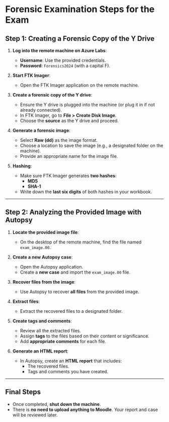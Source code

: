 # Forensic Examination Steps for the Exam

## **Step 1: Creating a Forensic Copy of the Y Drive**
1. **Log into the remote machine on Azure Labs**:
   - **Username**: Use the provided credentials.
   - **Password**: `Forensics2024` (with a capital F).

2. **Start FTK Imager**:
   - Open the FTK Imager application on the remote machine.

3. **Create a forensic copy of the Y drive**:
   - Ensure the Y drive is plugged into the machine (or plug it in if not already connected).
   - In FTK Imager, go to **File > Create Disk Image**.
   - Choose the **source** as the Y drive and proceed.

4. **Generate a forensic image**:
   - Select **Raw (dd)** as the image format.
   - Choose a location to save the image (e.g., a designated folder on the machine).
   - Provide an appropriate name for the image file.

5. **Hashing**:
   - Make sure FTK Imager generates **two hashes**:
     - **MD5**
     - **SHA-1**
   - Write down the **last six digits** of both hashes in your workbook.

---

## **Step 2: Analyzing the Provided Image with Autopsy**
1. **Locate the provided image file**:
   - On the desktop of the remote machine, find the file named `exam_image.00`.

2. **Create a new Autopsy case**:
   - Open the Autopsy application.
   - Create a **new case** and import the `exam_image.00` file.

3. **Recover files from the image**:
   - Use Autopsy to recover **all files** from the provided image.

4. **Extract files**:
   - Extract the recovered files to a designated folder.

5. **Create tags and comments**:
   - Review all the extracted files.
   - Assign **tags** to the files based on their content or significance.
   - Add **appropriate comments** for each file.

6. **Generate an HTML report**:
   - In Autopsy, create an **HTML report** that includes:
     - The recovered files.
     - Tags and comments you have created.

---

## **Final Steps**
- Once completed, **shut down the machine**.
- There is **no need to upload anything to Moodle**. Your report and case will be reviewed later.
